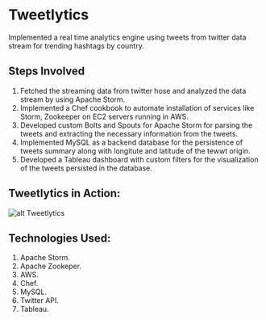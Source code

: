 # Tweetlytics

Implemented a real time analytics engine using tweets from twitter data stream for trending hashtags by country.

## Steps Involved

1. Fetched the streaming data from twitter hose and analyzed the data stream by using Apache Storm.
2. Implemented a Chef cookbook to automate installation of services like Storm, Zookeeper on EC2 servers running in AWS.
3. Developed custom Bolts and Spouts for Apache Storm for parsing the tweets and extracting the necessary information from the tweets.
4. Implemented MySQL as a backend database for the persistence of tweets summary along with longitute and latitude of the tewwt origin.
5. Developed a Tableau dashboard with custom filters for the visualization of the tweets persisted in the database.

## Tweetlytics in Action:

![alt Tweetlytics](https://s3-us-west-1.amazonaws.com/full-stack-projects/Tweetlytics.PNG "Tweetlytics in action")

## Technologies Used:

1. Apache Storm.
2. Apache Zookeper.
3. AWS.
4. Chef.
5. MySQL.
6. Twitter API.
7. Tableau.
